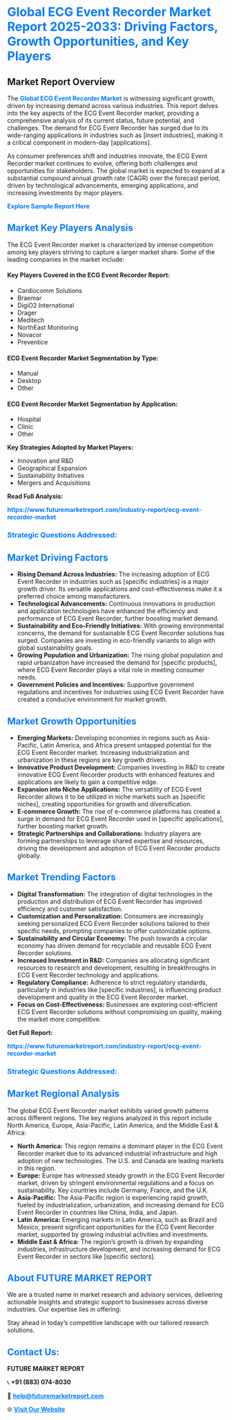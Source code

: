 <h1 style="color: #007BFF;">Global ECG Event Recorder Market Report 2025-2033: Driving Factors, Growth Opportunities, and Key Players</h1>

<section id="overview">
<h2>Market Report Overview</h2>
<p>The <a href="https://www.futuremarketreport.com/industry-report/ecg-event-recorder-market" style="color: #007BFF; text-decoration: none;"><strong>Global ECG Event Recorder Market</strong></a> is witnessing significant growth, driven by increasing demand across various industries. This report delves into the key aspects of the ECG Event Recorder market, providing a comprehensive analysis of its current status, future potential, and challenges. The demand for ECG Event Recorder has surged due to its wide-ranging applications in industries such as [insert industries], making it a critical component in modern-day [applications].</p>
<p>As consumer preferences shift and industries innovate, the ECG Event Recorder market continues to evolve, offering both challenges and opportunities for stakeholders. The global market is expected to expand at a substantial compound annual growth rate (CAGR) over the forecast period, driven by technological advancements, emerging applications, and increasing investments by major players.</p>
</section>

<section id="overview">
<p><a href="https://www.futuremarketreport.com/request-sample/reportId=86290" style="color: #007BFF; text-decoration: none;"><strong>Explore Sample Report Here</strong></a></p>
</section>

<section id="key-players">
<h2 style="color: #007BFF;">Market Key Players Analysis</h2>
<p>The ECG Event Recorder market is characterized by intense competition among key players striving to capture a larger market share. Some of the leading companies in the market include:</p>
<h4>Key Players Covered in the ECG Event Recorder Report:</h4>
<ul><li>Cardiocomm Solutions</li><li>Braemar</li><li>DigiO2 International</li><li>Drager</li><li>Meditech</li><li>NorthEast Monitoring</li><li>Novacor</li><li>Preventice</li></ul>
<h4>ECG Event Recorder Market Segmentation by Type:</h4>
<ul><li>Manual</li><li>Desktop</li><li>Other</li></ul>

<h4>ECG Event Recorder Market Segmentation by Application:</h4>
<ul><li>Hospital</li><li>Clinic</li><li>Other</li></ul>
<p><strong>Key Strategies Adopted by Market Players:</strong></p>
<ul>
<li>Innovation and R&D</li>
<li>Geographical Expansion</li>
<li>Sustainability Initiatives</li>
<li>Mergers and Acquisitions</li>
</ul>
</section>

<section>
<p><strong>Read Full Analysis: </strong></p><a href="https://www.futuremarketreport.com/industry-report/ecg-event-recorder-market" style="color: #007BFF; text-decoration: none;"><strong>https://www.futuremarketreport.com/industry-report/ecg-event-recorder-market</strong></a>
<h3 style="color: #007BFF;">Strategic Questions Addressed:</h3>
</section>

<section id="driving-factors">
<h2 style="color: #007BFF;">Market Driving Factors</h2>
<ul>
<li><strong>Rising Demand Across Industries:</strong> The increasing adoption of ECG Event Recorder in industries such as [specific industries] is a major growth driver. Its versatile applications and cost-effectiveness make it a preferred choice among manufacturers.</li>
<li><strong>Technological Advancements:</strong> Continuous innovations in production and application technologies have enhanced the efficiency and performance of ECG Event Recorder, further boosting market demand.</li>
<li><strong>Sustainability and Eco-Friendly Initiatives:</strong> With growing environmental concerns, the demand for sustainable ECG Event Recorder solutions has surged. Companies are investing in eco-friendly variants to align with global sustainability goals.</li>
<li><strong>Growing Population and Urbanization:</strong> The rising global population and rapid urbanization have increased the demand for [specific products], where ECG Event Recorder plays a vital role in meeting consumer needs.</li>
<li><strong>Government Policies and Incentives:</strong> Supportive government regulations and incentives for industries using ECG Event Recorder have created a conducive environment for market growth.</li>
</ul>
</section>

<section id="growth-opportunities">
<h2 style="color: #007BFF;">Market Growth Opportunities</h2>
<ul>
<li><strong>Emerging Markets:</strong> Developing economies in regions such as Asia-Pacific, Latin America, and Africa present untapped potential for the ECG Event Recorder market. Increasing industrialization and urbanization in these regions are key growth drivers.</li>
<li><strong>Innovative Product Development:</strong> Companies investing in R&D to create innovative ECG Event Recorder products with enhanced features and applications are likely to gain a competitive edge.</li>
<li><strong>Expansion into Niche Applications:</strong> The versatility of ECG Event Recorder allows it to be utilized in niche markets such as [specific niches], creating opportunities for growth and diversification.</li>
<li><strong>E-commerce Growth:</strong> The rise of e-commerce platforms has created a surge in demand for ECG Event Recorder used in [specific applications], further boosting market growth.</li>
<li><strong>Strategic Partnerships and Collaborations:</strong> Industry players are forming partnerships to leverage shared expertise and resources, driving the development and adoption of ECG Event Recorder products globally.</li>
</ul>
</section>

<section id="trending-factors">
<h2 style="color: #007BFF;">Market Trending Factors</h2>
<ul>
<li><strong>Digital Transformation:</strong> The integration of digital technologies in the production and distribution of ECG Event Recorder has improved efficiency and customer satisfaction.</li>
<li><strong>Customization and Personalization:</strong> Consumers are increasingly seeking personalized ECG Event Recorder solutions tailored to their specific needs, prompting companies to offer customizable options.</li>
<li><strong>Sustainability and Circular Economy:</strong> The push towards a circular economy has driven demand for recyclable and reusable ECG Event Recorder solutions.</li>
<li><strong>Increased Investment in R&D:</strong> Companies are allocating significant resources to research and development, resulting in breakthroughs in ECG Event Recorder technology and applications.</li>
<li><strong>Regulatory Compliance:</strong> Adherence to strict regulatory standards, particularly in industries like [specific industries], is influencing product development and quality in the ECG Event Recorder market.</li>
<li><strong>Focus on Cost-Effectiveness:</strong> Businesses are exploring cost-efficient ECG Event Recorder solutions without compromising on quality, making the market more competitive.</li>
</ul>
</section>

<section>
<p><strong>Get Full Report: </strong></p><a href="https://www.futuremarketreport.com/industry-report/ecg-event-recorder-market" style="color: #007BFF; text-decoration: none;"><strong>https://www.futuremarketreport.com/industry-report/ecg-event-recorder-market</strong></a>
<h3 style="color: #007BFF;">Strategic Questions Addressed:</h3>
</section>


<section id="regional-analysis">
<h2 style="color: #007BFF;">Market Regional Analysis</h2>
<p>The global ECG Event Recorder market exhibits varied growth patterns across different regions. The key regions analyzed in this report include North America, Europe, Asia-Pacific, Latin America, and the Middle East & Africa:</p>
<ul>
<li><strong>North America:</strong> This region remains a dominant player in the ECG Event Recorder market due to its advanced industrial infrastructure and high adoption of new technologies. The U.S. and Canada are leading markets in this region.</li>
<li><strong>Europe:</strong> Europe has witnessed steady growth in the ECG Event Recorder market, driven by stringent environmental regulations and a focus on sustainability. Key countries include Germany, France, and the U.K.</li>
<li><strong>Asia-Pacific:</strong> The Asia-Pacific region is experiencing rapid growth, fueled by industrialization, urbanization, and increasing demand for ECG Event Recorder in countries like China, India, and Japan.</li>
<li><strong>Latin America:</strong> Emerging markets in Latin America, such as Brazil and Mexico, present significant opportunities for the ECG Event Recorder market, supported by growing industrial activities and investments.</li>
<li><strong>Middle East & Africa:</strong> The region’s growth is driven by expanding industries, infrastructure development, and increasing demand for ECG Event Recorder in sectors like [specific sectors].</li>
</ul>
</section>

<footer>
<h2 style="color: #007BFF;">About FUTURE MARKET REPORT</h2>
<p>We are a trusted name in market research and advisory services, delivering actionable insights and strategic support to businesses across diverse industries. Our expertise lies in offering:</p>

<p>Stay ahead in today’s competitive landscape with our tailored research solutions.</p>

<h2 style="color: #007BFF;">Contact Us:</h2>
<p><strong>FUTURE MARKET REPORT</strong></p>
<p>📞 <strong>+91 (883) 074-8030</strong></p>
<p>📧 <strong><a href="mailto:help@futuremarketreport.com" style="color: #007BFF;">help@futuremarketreport.com</a></strong></p>
<p>🌐 <strong><a href="https://www.futuremarketreport.com/" style="color: #007BFF;">Visit Our Website</a></strong></p>
</footer>